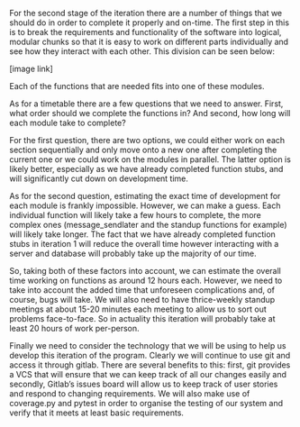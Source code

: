 For the second stage of the iteration there are a number of things that we should do in order to complete it properly and on-time. The first step in this is to break the requirements and functionality of the software into logical, modular chunks so that it is easy to work on different parts individually and see how they interact with each other. This division can be seen below:

[image link]

Each of the functions that are needed fits into one of these modules.

As for a timetable there are a few questions that we need to answer. First, what order should we complete the functions in? And second, how long will each module take to complete? 

For the first question, there are two options, we could either work on each section sequentially and only move onto a new one after completing the current one or we could work on the modules in parallel. The latter option is likely better, especially as we have already completed function stubs, and will significantly cut down on development time.

As for the second question, estimating the exact time of development for each module is frankly impossible. However, we can make a guess. Each individual function will likely take a few hours to complete, the more complex ones (message_sendlater and the standup functions for example) will likely take longer. The fact that we have already completed function stubs in iteration 1 will reduce the overall time however interacting with a server and database will probably take up the majority of our time.

So, taking both of these factors into account, we can estimate the overall time working on functions as around 12 hours each. However, we need to take into account the added time that unforeseen complications and, of course, bugs will take. We will also need to have thrice-weekly standup meetings at about 15-20 minutes each meeting to allow us to sort out problems face-to-face. So in actuality this iteration will probably take at least 20 hours of work per-person. 

Finally we need to consider the technology that we will be using to help us develop this iteration of the program. Clearly we will continue to use git and access it through gitlab. There are several benefits to this: first, git provides a VCS that will ensure that we can keep track of all our changes easily and secondly, Gitlab’s issues board will allow us to keep track of user stories and respond to changing requirements. We will also make use of coverage.py and pytest in order to organise the testing of our system and verify that it meets at least basic requirements.

